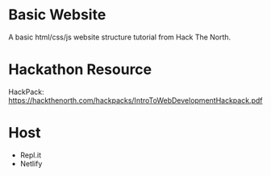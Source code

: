 # Basic Website
A basic html/css/js website structure tutorial from Hack The North.

# Hackathon Resource
HackPack: https://hackthenorth.com/hackpacks/IntroToWebDevelopmentHackpack.pdf

# Host
- Repl.it
- Netlify

